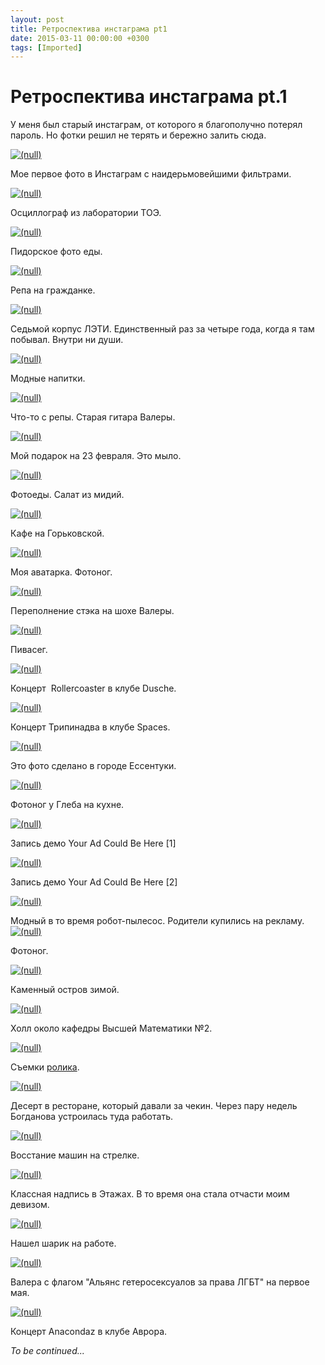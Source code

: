 ```yaml
---
layout: post
title: Ретроспектива инстаграма pt1
date: 2015-03-11 00:00:00 +0300
tags: [Imported]
---
```

# Ретроспектива инстаграма pt.1

У меня был старый инстаграм, от которого я благополучно потерял пароль. Но фотки решил не терять и бережно залить сюда.

[![(null)](https://vlaim.s3.amazonaws.com/uploads/2015/03/IMG_0060.jpg)](https://vlaim.s3.amazonaws.com/uploads/2015/03/IMG_0060.jpg)

Мое первое фото в Инстаграм с наидерьмовейшими фильтрами.

[![(null)](https://vlaim.s3.amazonaws.com/uploads/2015/03/IMG_0062.jpg)](https://vlaim.s3.amazonaws.com/uploads/2015/03/IMG_0062.jpg)

Осциллограф из лаборатории ТОЭ.

[![(null)](https://vlaim.s3.amazonaws.com/uploads/2015/03/IMG_0067.jpg)](https://vlaim.s3.amazonaws.com/uploads/2015/03/IMG_0067.jpg)

Пидорское фото еды.

[![(null)](https://vlaim.s3.amazonaws.com/uploads/2015/03/IMG_0080.jpg)](https://vlaim.s3.amazonaws.com/uploads/2015/03/IMG_0080.jpg)

Репа на гражданке.

[![(null)](https://vlaim.s3.amazonaws.com/uploads/2015/03/IMG_0086.jpg)](https://vlaim.s3.amazonaws.com/uploads/2015/03/IMG_0086.jpg)

Седьмой корпус ЛЭТИ. Единственный раз за четыре года, когда я там побывал. Внутри ни души.

[![(null)](https://vlaim.s3.amazonaws.com/uploads/2015/03/IMG_0091.jpg)](https://vlaim.s3.amazonaws.com/uploads/2015/03/IMG_0091.jpg)

Модные напитки.

[![(null)](https://vlaim.s3.amazonaws.com/uploads/2015/03/IMG_0132.jpg)](https://vlaim.s3.amazonaws.com/uploads/2015/03/IMG_0132.jpg)

Что-то с репы. Старая гитара Валеры.

[![(null)](https://vlaim.s3.amazonaws.com/uploads/2015/03/IMG_0143.jpg)](https://vlaim.s3.amazonaws.com/uploads/2015/03/IMG_0143.jpg)

Мой подарок на 23 февраля. Это мыло.

[![(null)](https://vlaim.s3.amazonaws.com/uploads/2015/03/IMG_0146.jpg)](https://vlaim.s3.amazonaws.com/uploads/2015/03/IMG_0146.jpg)

Фотоеды. Салат из мидий.

[![(null)](https://vlaim.s3.amazonaws.com/uploads/2015/03/IMG_0168.jpg)](https://vlaim.s3.amazonaws.com/uploads/2015/03/IMG_0168.jpg)

Кафе на Горьковской.

[![(null)](https://vlaim.s3.amazonaws.com/uploads/2015/03/IMG_0170.jpg)](https://vlaim.s3.amazonaws.com/uploads/2015/03/IMG_0170.jpg)

Моя аватарка. Фотоног.

[![(null)](https://vlaim.s3.amazonaws.com/uploads/2015/03/IMG_0208.jpg)](https://vlaim.s3.amazonaws.com/uploads/2015/03/IMG_0208.jpg)

Переполнение стэка на шохе Валеры.

[![(null)](https://vlaim.s3.amazonaws.com/uploads/2015/03/IMG_0223.jpg)](https://vlaim.s3.amazonaws.com/uploads/2015/03/IMG_0223.jpg)

Пивасег.

[![(null)](https://vlaim.s3.amazonaws.com/uploads/2015/03/IMG_0256.jpg)](https://vlaim.s3.amazonaws.com/uploads/2015/03/IMG_0256.jpg)

Концерт  Rollercoaster в клубе Dusche.

[![(null)](https://vlaim.s3.amazonaws.com/uploads/2015/03/IMG_0270.jpg)](https://vlaim.s3.amazonaws.com/uploads/2015/03/IMG_0270.jpg)

Концерт Трипинадва в клубе Spaces.

[![(null)](https://vlaim.s3.amazonaws.com/uploads/2015/03/IMG_0272.jpg)](https://vlaim.s3.amazonaws.com/uploads/2015/03/IMG_0272.jpg)

Это фото сделано в городе Ессентуки.

[![(null)](https://vlaim.s3.amazonaws.com/uploads/2015/03/IMG_0276.jpg)](https://vlaim.s3.amazonaws.com/uploads/2015/03/IMG_0276.jpg)

Фотоног у Глеба на кухне.

[![(null)](https://vlaim.s3.amazonaws.com/uploads/2015/03/IMG_0280.jpg)](https://vlaim.s3.amazonaws.com/uploads/2015/03/IMG_0280.jpg)

Запись демо Your Ad Could Be Here [1]

[![(null)](https://vlaim.s3.amazonaws.com/uploads/2015/03/IMG_0289.jpg)](https://vlaim.s3.amazonaws.com/uploads/2015/03/IMG_0289.jpg)

Запись демо Your Ad Could Be Here [2]

[![(null)](https://vlaim.s3.amazonaws.com/uploads/2015/03/IMG_0365.jpg)](https://vlaim.s3.amazonaws.com/uploads/2015/03/IMG_0365.jpg)

Модный в то время робот-пылесос. Родители купились на рекламу.[![(null)](https://vlaim.s3.amazonaws.com/uploads/2015/03/IMG_0369.jpg)](https://vlaim.s3.amazonaws.com/uploads/2015/03/IMG_0369.jpg)

Фотоног. 

[![(null)](https://vlaim.s3.amazonaws.com/uploads/2015/03/IMG_0396.jpg)](https://vlaim.s3.amazonaws.com/uploads/2015/03/IMG_0396.jpg)

Каменный остров зимой.

[![(null)](https://vlaim.s3.amazonaws.com/uploads/2015/03/IMG_0400.jpg)](https://vlaim.s3.amazonaws.com/uploads/2015/03/IMG_0400.jpg)

Холл около кафедры Высшей Математики №2.

[![(null)](https://vlaim.s3.amazonaws.com/uploads/2015/03/IMG_0442.jpg)](https://vlaim.s3.amazonaws.com/uploads/2015/03/IMG_0442.jpg)

Съемки [ролика](http://www.youtube.com/watch?v=vdxi3A-4Sr4).

[![(null)](https://vlaim.s3.amazonaws.com/uploads/2015/03/IMG_0469.jpg)](https://vlaim.s3.amazonaws.com/uploads/2015/03/IMG_0469.jpg)

Десерт в ресторане, который давали за чекин. Через пару недель Богданова устроилась туда работать.

[![(null)](https://vlaim.s3.amazonaws.com/uploads/2015/03/IMG_0423.jpg)](https://vlaim.s3.amazonaws.com/uploads/2015/03/IMG_0423.jpg)

Восстание машин на стрелке.

[![(null)](https://vlaim.s3.amazonaws.com/uploads/2015/03/IMG_0541.jpg)](https://vlaim.s3.amazonaws.com/uploads/2015/03/IMG_0541.jpg)

Классная надпись в Этажах. В то время она стала отчасти моим девизом.

[![(null)](https://vlaim.s3.amazonaws.com/uploads/2015/03/IMG_0551.jpg)](https://vlaim.s3.amazonaws.com/uploads/2015/03/IMG_0551.jpg)

Нашел шарик на работе.

[![(null)](https://vlaim.s3.amazonaws.com/uploads/2015/03/IMG_0586.jpg)](https://vlaim.s3.amazonaws.com/uploads/2015/03/IMG_0586.jpg)

Валера с флагом "Альянс гетеросексуалов за права ЛГБТ" на первое мая.

[![(null)](https://vlaim.s3.amazonaws.com/uploads/2015/03/IMG_0808.jpg)](https://vlaim.s3.amazonaws.com/uploads/2015/03/IMG_0808.jpg)

Концерт Anacondaz в клубе Аврора.

_To be continued..._